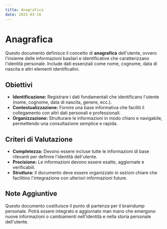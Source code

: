 ```yaml
---
title: Anagrafica
date: 2025-03-16
---
```


# Anagrafica

Questo documento definisce il concetto di **anagrafica** dell'utente, ovvero l'insieme delle informazioni basilari e identificative che caratterizzano l'identità personale. Include dati essenziali come nome, cognome, data di nascita e altri elementi identificativi.

## Obiettivi

- **Identificazione:** Registrare i dati fondamentali che identificano l'utente (nome, cognome, data di nascita, genere, ecc.).
- **Contestualizzazione:** Fornire una base informativa che faciliti il collegamento con altri dati personali e professionali.
- **Organizzazione:** Strutturare le informazioni in modo chiaro e navigabile, permettendo una consultazione semplice e rapida.

## Criteri di Valutazione

- **Completezza:** Devono essere incluse tutte le informazioni di base rilevanti per definire l'identità dell'utente.
- **Precisione:** Le informazioni devono essere esatte, aggiornate e verificabili.
- **Struttura:** Il documento deve essere organizzato in sezioni chiare che facilitino l'integrazione con ulteriori informazioni future.

## Note Aggiuntive

Questo documento costituisce il punto di partenza per il braindump personale. Potrà essere integrato e aggiornato man mano che emergono nuove informazioni o cambiamenti nell'identità e nella storia personale dell'utente.
